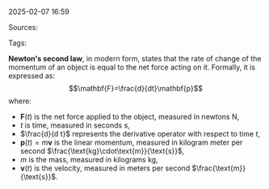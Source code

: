 2025-02-07 16:59

Sources: 

Tags:

**Newton's second law**, in modern form, states that the rate of change of the momentum of an object is equal to the net force acting on it. Formally, it is expressed as: $$\mathbf{F}=\frac{d}{dt}\mathbf{p}$$ where:
- $\mathbf{F}(t)$ is the net force applied to the object, measured in newtons $\text{N}$,
- $t$ is time, measured in seconds $\text{s}$,
- $\frac{d}{d t}$ represents the derivative operator with respect to time $t$,
- $\mathbf{p}(t)=m\mathbf{v}$ is the linear momentum, measured in kilogram meter per second $\frac{\text{kg}\cdot\text{m}}{\text{s}}$,
- $m$ is the mass, measured in kilograms $\text{kg}$,
- $\mathbf{v}(t)$ is the velocity, measured in meters per second $\frac{\text{m}}{\text{s}}$.